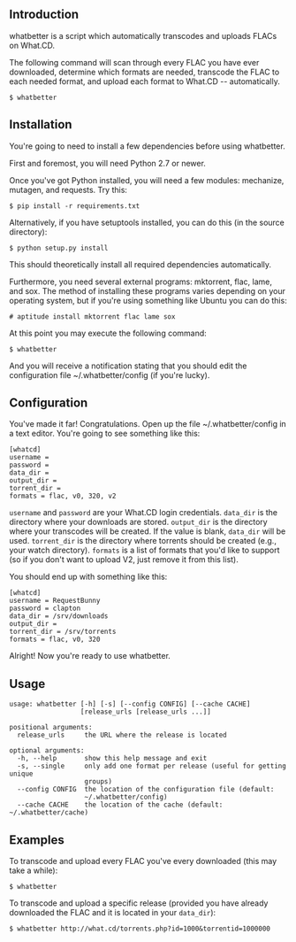 Introduction
------------

whatbetter is a script which automatically transcodes and uploads FLACs
on What.CD.

The following command will scan through every FLAC you have ever
downloaded, determine which formats are needed, transcode the FLAC to
each needed format, and upload each format to What.CD -- automatically.

    $ whatbetter

Installation
------------

You're going to need to install a few dependencies before using
whatbetter.

First and foremost, you will need Python 2.7 or newer.

Once you've got Python installed, you will need a few modules: mechanize,
mutagen, and requests. Try this:

    $ pip install -r requirements.txt

Alternatively, if you have setuptools installed, you can do this (in the
source directory):

    $ python setup.py install

This should theoretically install all required dependencies
automatically.

Furthermore, you need several external programs: mktorrent, flac,
lame, and sox. The method of installing these programs varies
depending on your operating system, but if you're using something like
Ubuntu you can do this:

    # aptitude install mktorrent flac lame sox

At this point you may execute the following command:

    $ whatbetter

And you will receive a notification stating that you should edit the
configuration file \~/.whatbetter/config (if you're lucky).

Configuration
-------------

You've made it far! Congratulations. Open up the file
\~/.whatbetter/config in a text editor. You're going to see something
like this:

    [whatcd]
    username =
    password = 
    data_dir =
    output_dir =
    torrent_dir =
    formats = flac, v0, 320, v2

`username` and `password` are your What.CD login credentials. 
`data_dir` is the directory where your downloads are stored. 
`output_dir` is the directory where your transcodes will be created. If
the value is blank, `data_dir` will be used.
`torrent_dir` is the directory where torrents should be created (e.g.,
your watch directory). `formats` is a list of formats that you'd like to
support (so if you don't want to upload V2, just remove it from this
list).

You should end up with something like this:

    [whatcd]
    username = RequestBunny
    password = clapton
    data_dir = /srv/downloads
    output_dir =
    torrent_dir = /srv/torrents
    formats = flac, v0, 320

Alright! Now you're ready to use whatbetter.

Usage
-----

    usage: whatbetter [-h] [-s] [--config CONFIG] [--cache CACHE]
                      [release_urls [release_urls ...]]

    positional arguments:
      release_urls     the URL where the release is located

    optional arguments:
      -h, --help       show this help message and exit
      -s, --single     only add one format per release (useful for getting unique
                       groups)
      --config CONFIG  the location of the configuration file (default:
                       ~/.whatbetter/config)
      --cache CACHE    the location of the cache (default: ~/.whatbetter/cache)

Examples
--------

To transcode and upload every FLAC you've every downloaded (this may
take a while):

    $ whatbetter

To transcode and upload a specific release (provided you have already
downloaded the FLAC and it is located in your `data_dir`):

    $ whatbetter http://what.cd/torrents.php?id=1000&torrentid=1000000

